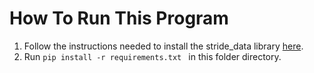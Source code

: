# How To Run This Program

1. Follow the instructions needed to install the stride_data library [here](https://github.com/SethMarkarian/StrideFundingProject/blob/main/stride_packages/python/README.md).
2. Run `pip install -r requirements.txt ` in this folder directory.
